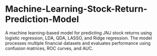# Machine-Learning-Stock-Return-Prediction-Model
A machine learning-based model for predicting JNJ stock returns using logistic regression, LDA, QDA, LASSO, and Ridge regression. The model processes multiple financial datasets and evaluates performance using confusion matrices, ROC curves, and AUC.
